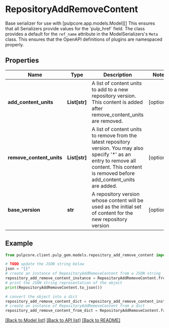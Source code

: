 # RepositoryAddRemoveContent

Base serializer for use with [pulpcore.app.models.Model][]  This ensures that all Serializers provide values for the 'pulp_href` field.  The class provides a default for the ``ref_name`` attribute in the ModelSerializers's ``Meta`` class. This ensures that the OpenAPI definitions of plugins are namespaced properly.

## Properties

Name | Type | Description | Notes
------------ | ------------- | ------------- | -------------
**add_content_units** | **List[str]** | A list of content units to add to a new repository version. This content is added after remove_content_units are removed. | [optional] 
**remove_content_units** | **List[str]** | A list of content units to remove from the latest repository version. You may also specify &#39;*&#39; as an entry to remove all content. This content is removed before add_content_units are added. | [optional] 
**base_version** | **str** | A repository version whose content will be used as the initial set of content for the new repository version | [optional] 

## Example

```python
from pulpcore.client.pulp_gem.models.repository_add_remove_content import RepositoryAddRemoveContent

# TODO update the JSON string below
json = "{}"
# create an instance of RepositoryAddRemoveContent from a JSON string
repository_add_remove_content_instance = RepositoryAddRemoveContent.from_json(json)
# print the JSON string representation of the object
print(RepositoryAddRemoveContent.to_json())

# convert the object into a dict
repository_add_remove_content_dict = repository_add_remove_content_instance.to_dict()
# create an instance of RepositoryAddRemoveContent from a dict
repository_add_remove_content_from_dict = RepositoryAddRemoveContent.from_dict(repository_add_remove_content_dict)
```
[[Back to Model list]](../README.md#documentation-for-models) [[Back to API list]](../README.md#documentation-for-api-endpoints) [[Back to README]](../README.md)


